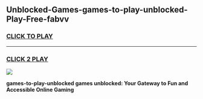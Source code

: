 
## Unblocked-Games-games-to-play-unblocked-Play-Free-fabvv
<h3>
<a href="https://premium76.site?title=games-to-play-unblocked&ref=10A">CLICK TO PLAY</a></h3>
<hr>

<h3>
<a href="https://premium76.site?title=games-to-play-unblocked&ref=10A">CLICK 2 PLAY</a>
  
</h3>

<a href="https://premium76.site?title=games-to-play-unblocked&ref=10A"><img src="https://clearcache.store/games.png"></a>


**games-to-play-unblocked games unblocked: Your Gateway to Fun and Accessible Online Gaming**
